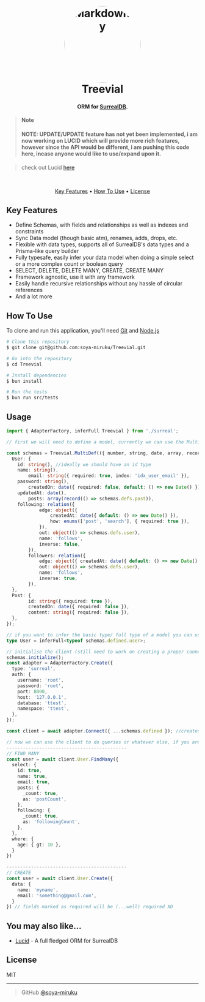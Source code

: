 
<h1 align="center">
  <br>
  <a href="https://en.wikipedia.org/wiki/Yggdrasil"><img src="https://the-public-domain-review.imgix.net/collections/yggdrasil-the-sacred-ash-tree-of-norse-mythology/oct_19_new_prints_00008.jpg?w=257" alt="Markdownify" width="200" style="border-radius:100%;"></a>
  <br>
  Treevial
  <br>
</h1>

<h4 align="center">ORM for <a href="https://surrealdb.com/" target="_blank">SurrealDB</a>.</h4>

> **Note**
><h4>NOTE: UPDATE/UPDATE feature has not yet been implemented, i am now working on LUCID which will provide more rich features, however since the API would be different, i am pushing this code here, incase anyone would like to use/expand upon it.</h4>

>check out Lucid [here](https://github.com/itsezc/lucid) 

<br>
<p align="center">
  <a href="#key-features">Key Features</a> •
  <a href="#how-to-use">How To Use</a> •
  <a href="#license">License</a>
</p>

## Key Features

* Define Schemas, with fields and relationships as well as indexes and constraints
* Sync Data model (though basic atm), renames, adds, drops, etc.
* Flexible with data types, supports all of SurrealDB's data types and a Prisma-like query builder 
* Fully typesafe, easily infer your data model when doing a simple select or a more complex count or boolean query
* SELECT, DELETE, DELETE MANY, CREATE, CREATE MANY
* Framework agnostic, use it with any framework
* Easily handle recursive relationships without any hassle of circular references
* And a lot more


## How To Use

To clone and run this application, you'll need [Git](https://git-scm.com) and [Node.js](https://nodejs.org/en/download/)

```bash
# Clone this repository
$ git clone git@github.com:soya-miruku/Treevial.git

# Go into the repository
$ cd Treevial

# Install dependencies
$ bun install

# Run the tests
$ bun run src/tests
```

## Usage

```ts
import { AdapterFactory, inferFull Treevial } from './surreal';

// first we will need to define a model, currently we can use the MultiDef class to do so (ideally it would be good to have a Define class which would be used to define a single model)

const schemas = Treevial.MultiDef(({ number, string, date, array, record, relation, object, enums }) => ({
  User: {
    id: string(), //ideally we should have an id type
    name: string(),
		email: string({ required: true, index: 'idx_user_email' }),
    password: string(),
		createdOn: date({ required: false, default: () => new Date() }),
    updatedAt: date(),
		posts: array(record(() => schemas.defs.post)),
    following: relation({
			edge: object({
				createdAt: date({ default: () => new Date() }),
				how: enums(['post', 'search'], { required: true }),
			}),
			out: object(() => schemas.defs.user),
			name: 'follows',
			inverse: false,
		}),
		followers: relation({
			edge: object({ createdAt: date({ default: () => new Date() }), how: enums(['post', 'search']) }),
			out: object(() => schemas.defs.user),
			name: 'follows',
			inverse: true,
		}),
  },
  Post: {
		id: string({ required: true }),
		createdOn: date({ required: false }),
		content: string({ required: false }),
  },
});

// if you want to infer the basic type/ full type of a model you can use the inferFull function or the inferBasic function and there are also a few more
type User = inferFull<typeof schemas.defined.user>;

// initialise the client (still need to work on creating a proper connection)
schemas.initialize();
const adapter = AdapterFactory.Create({
  type: 'surreal',
  auth: {
    username: 'root',
    password: 'root',
    port: 8000,
    host: '127.0.0.1',
    database: 'ttest',
    namespace: 'ttest',
  },
});

const client = await adapter.Connect({ ...schemas.defined }); //creates the client with all the schemas

// now we can use the client to do queries or whatever else, if you are familiar with Prisma, this works alot like that
--------------------------------------------
// FIND MANY
const user = await client.User.FindMany({
  select: {
    id: true,
    name: true,
    email: true,
    posts: {
      _count: true,
      as: 'postCount',
    },
    following: {
      _count: true,
      as: 'followingCount',
    },
  },
  where: {
    age: { gt: 10 },
  }
})

--------------------------------------------
// CREATE
const user = await client.User.Create({
  data: {
    name: 'myname',
    email: 'something@gmail.com',
  }
}) // fields marked as required will be (...well) required XD

```

## You may also like...

- [Lucid](https://github.com/itsezc/lucid) - A full fledged ORM for SurrealDB

## License

MIT

---

> GitHub [@soya-miruku](https://github.com/soya-miruku)
